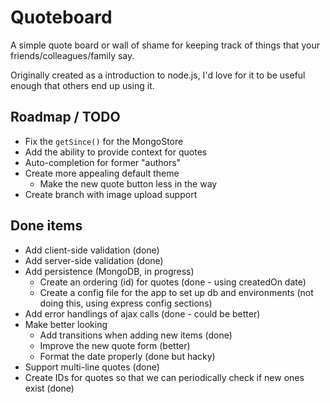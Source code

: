 # Quoteboard

A simple quote board or wall of shame for keeping track of things that your friends/colleagues/family say.

Originally created as a introduction to node.js, I'd love for it to be useful enough that others end up using it.

## Roadmap / TODO

 * Fix the `getSince()` for the MongoStore
 * Add the ability to provide context for quotes
 * Auto-completion for former "authors"
 * Create more appealing default theme
     * Make the new quote button less in the way
 * Create branch with image upload support


## Done items

 * Add client-side validation (done)
 * Add server-side validation (done)
 * Add persistence (MongoDB, in progress)
     * Create an ordering (id) for quotes (done - using createdOn date)
     * Create a config file for the app to set up db and environments (not doing this, using express config sections)
 * Add error handlings of ajax calls (done - could be better)
 * Make better looking
	 * Add transitions when adding new items (done)
	 * Improve the new quote form (better)
	 * Format the date properly (done but hacky)
 * Support multi-line quotes (done)
 * Create IDs for quotes so that we can periodically check if new ones exist (done)